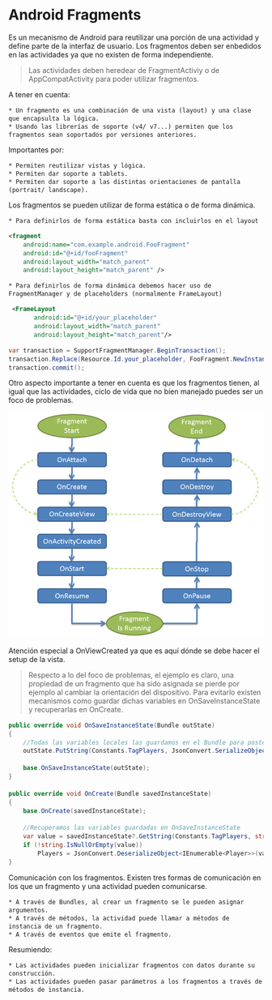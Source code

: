 # Android Fragments
Es un mecanismo de Android para reutilizar una porción de una actividad y define parte de la interfaz de usuario. Los fragmentos deben ser enbedidos en las actividades ya que no existen de forma independiente.
> Las actividades deben heredear de FragmentActiviy o de AppCompatActivity para poder utilizar fragmentos.

A tener en cuenta:

    * Un fragmento es una combinación de una vista (layout) y una clase que encapsulta la lógica.
    * Usando las librerías de soporte (v4/ v7...) permiten que los fragmentos sean soportados por versiones anteriores.

Importantes por:

    * Permiten reutilizar vistas y lógica.
    * Permiten dar soporte a tablets.
    * Permiten dar soporte a las distintas orientaciones de pantalla (portrait/ landscape).

Los fragmentos se pueden utilizar de forma estática o de forma dinámica.

    * Para definirlos de forma estática basta con incluirlos en el layout
```xml
<fragment
    android:name="com.example.android.FooFragment"
    android:id="@+id/fooFragment"
    android:layout_width="match_parent" 
    android:layout_height="match_parent" />
```
    * Para definirlos de forma dinámica debemos hacer uso de FragmentManager y de placeholders (normalmente FrameLayout)
```xml
 <FrameLayout
       android:id="@+id/your_placeholder"
       android:layout_width="match_parent"
       android:layout_height="match_parent"/>
```
```csharp
var transaction = SupportFragmentManager.BeginTransaction();
transaction.Replace(Resource.Id.your_placeholder, FooFragment.NewInstance());
transaction.commit();
```
Otro aspecto importante a tener en cuenta es que los fragmentos tienen, al igual que las actividades, ciclo de vida que no bien manejado puedes ser un foco de problemas.

![Ciclo de vida de un fragmento](fragment-life-cycle.png "Ciclo de vida de un fragmento")

Atención especial a OnViewCreated ya que es aquí dónde se debe hacer el setup de la vista.

> Respecto a lo del foco de problemas, el ejemplo es claro, una propiedad de un fragmento que ha sido asignada se pierde por ejemplo al cambiar la orientación del dispositivo. Para evitarlo existen mecanismos como guardar dichas variables en OnSaveInstanceState y recuperarlas en OnCreate.

```csharp
public override void OnSaveInstanceState(Bundle outState)
{
    //Todas las variables locales las guardamos en el Bundle para posteriormente recuperarla en el OnCreate
    outState.PutString(Constants.TagPlayers, JsonConvert.SerializeObject(Players));

    base.OnSaveInstanceState(outState);
}

public override void OnCreate(Bundle savedInstanceState)
{
    base.OnCreate(savedInstanceState);

    //Recuperamos las variables guardadas en OnSaveInstanceState
    var value = savedInstanceState?.GetString(Constants.TagPlayers, string.Empty);
    if (!string.IsNullOrEmpty(value))
        Players = JsonConvert.DeserializeObject<IEnumerable<Player>>(value);
}
```
Comunicación con los fragmentos. Existen tres formas de comunicación en los que un fragmento y una actividad pueden comunicarse.
    
    * A través de Bundles, al crear un fragmento se le pueden asignar argumentos.
    * A través de métodos, la actividad puede llamar a métodos de instancia de un fragmento.
    * A través de eventos que emite el fragmento.

Resumiendo:

    * Las actividades pueden inicializar fragmentos con datos durante su construcción.
    * Las actividades pueden pasar parámetros a los fragmentos a través de métodos de instancia.